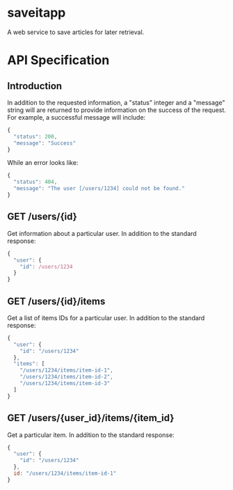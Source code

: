 saveitapp
=========

A web service to save articles for later retrieval.

API Specification
=================

Introduction
------------

In addition to the requested information, a "status" integer and a "message"
string will are returned to provide information on the success of the request.
For example, a successful message will include:

```javascript
{
  "status": 200,
  "message": "Success"
}
```

While an error looks like:

```javascript
{
  "status": 404,
  "message": "The user [/users/1234] could not be found."
}
```

GET /users/{id}
---------------

Get information about a particular user. In addition to the standard response:

```javascript
{
  "user": {
    "id": /users/1234
  }
}
```

GET /users/{id}/items
---------------------

Get a list of items IDs for a particular user. In addition to the standard
response:

```javascript
{
  "user": {
    "id": "/users/1234"
  },
  "items": [
    "/users/1234/items/item-id-1",
    "/users/1234/items/item-id-2",
    "/users/1234/items/item-id-3"
  ]
}
```

GET /users/{user_id}/items/{item_id}
------------------------------------

Get a particular item. In addition to the standard response:

```javascript
{
  "user": {
    "id": "/users/1234"
  },
  id: "/users/1234/items/item-id-1"
}
```

